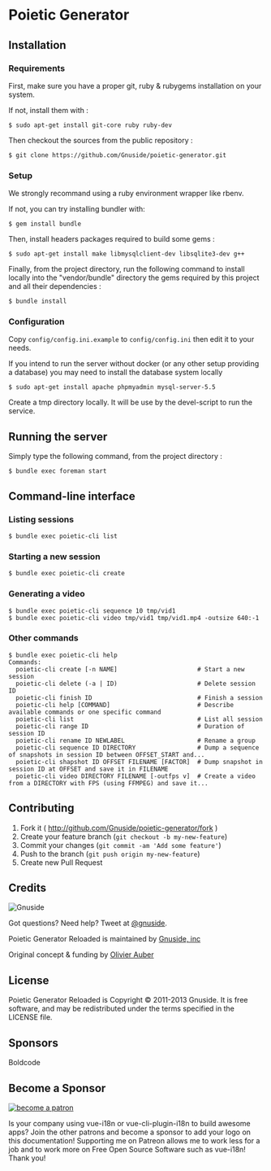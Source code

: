 Poietic Generator
=================

Installation
------------

### Requirements

First, make sure you have a proper git, ruby & rubygems installation on your system.

If not, install them with :

    $ sudo apt-get install git-core ruby ruby-dev  

Then checkout the sources from the public repository :

    $ git clone https://github.com/Gnuside/poietic-generator.git


### Setup

We strongly recommand using a ruby environment wrapper like rbenv.

If not, you can try installing bundler with:

    $ gem install bundle

Then, install  headers packages required to build some gems :

    $ sudo apt-get install make libmysqlclient-dev libsqlite3-dev g++

Finally, from the project directory, run the following command to install
locally into the "vendor/bundle" directory the gems required by this project
and all their dependencies :

    $ bundle install


### Configuration

Copy ``config/config.ini.example`` to ``config/config.ini`` then edit it to your needs.

If you intend to run the server without docker (or any other setup providing a database) you may need to install the database system locally

    $ sudo apt-get install apache phpmyadmin mysql-server-5.5


Create a tmp directory locally. It will be use by the devel-script to run the service.


Running the server
------------------

Simply type the following command, from the project directory :

    $ bundle exec foreman start

Command-line interface
----------------------

### Listing sessions

    $ bundle exec poietic-cli list

### Starting a new session

    $ bundle exec poietic-cli create

### Generating a video

    $ bundle exec poietic-cli sequence 10 tmp/vid1
    $ bundle exec poietic-cli video tmp/vid1 tmp/vid1.mp4 -outsize 640:-1

### Other commands

    $ bundle exec poietic-cli help
    Commands:
      poietic-cli create [-n NAME]                      # Start a new session
      poietic-cli delete (-a | ID)                      # Delete session ID
      poietic-cli finish ID                             # Finish a session
      poietic-cli help [COMMAND]                        # Describe available commands or one specific command
      poietic-cli list                                  # List all session
      poietic-cli range ID                              # Duration of session ID
      poietic-cli rename ID NEWLABEL                    # Rename a group
      poietic-cli sequence ID DIRECTORY                 # Dump a sequence of snapshots in session ID between OFFSET_START and...
      poietic-cli shapshot ID OFFSET FILENAME [FACTOR]  # Dump snapshot in session ID at OFFSET and save it in FILENAME
      poietic-cli video DIRECTORY FILENAME [-outfps v]  # Create a video from a DIRECTORY with FPS (using FFMPEG) and save it...


Contributing
------------

1. Fork it ( http://github.com/Gnuside/poietic-generator/fork )
2. Create your feature branch (`git checkout -b my-new-feature`)
3. Commit your changes (`git commit -am 'Add some feature'`)
4. Push to the branch (`git push origin my-new-feature`)
5. Create new Pull Request


Credits
-------

![Gnuside](http://www.gnuside.com/wp-content/themes/gnuside-ignition-0.2-1-g0d0a5ed/images/logo-whitebg-128.png)

Got questions? Need help? Tweet at [@gnuside](http://twitter.com/gnuside).

Poietic Generator Reloaded is maintained by [Gnuside, inc](http://gnuside.com)

Original concept & funding by [Olivier Auber](http://twitter.com/OlivierAuber)


License
-------

Poietic Generator Reloaded is Copyright © 2011-2013 Gnuside.
It is free software, and may be redistributed under the terms specified in the LICENSE file.

Sponsors
--------

Boldcode


Become a Sponsor
----------------

[![become a patron](https://c5.patreon.com/external/logo/become_a_patron_button.png)](https://patreon.com/glenux)

Is your company using vue-i18n or vue-cli-plugin-i18n to build awesome apps? Join the other patrons and become a sponsor to add your logo on this documentation! Supporting me on Patreon allows me to work less for a job and to work more on Free Open Source Software such as vue-i18n! Thank you!
